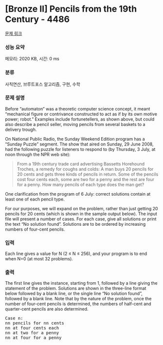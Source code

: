 # [Bronze II] Pencils from the 19th Century - 4486 

[문제 링크](https://www.acmicpc.net/problem/4486) 

### 성능 요약

메모리: 2020 KB, 시간: 0 ms

### 분류

사칙연산, 브루트포스 알고리즘, 구현, 수학

### 문제 설명

<p>Before “automaton” was a theoretic computer science concept, it meant “mechanical figure or contrivance constructed to act as if by its own motive power; robot.” Examples include fortunetellers, as shown above, but could also describe a pencil seller, moving pencils from several baskets to a delivery trough.</p>

<p>On National Public Radio, the Sunday Weekend Edition program has a “Sunday Puzzle” segment. The show that aired on Sunday, 29 June 2008, had the following puzzle for listeners to respond to (by Thursday, 3 July, at noon through the NPR web site):</p>

<blockquote>
<p>From a 19th century trade card advertising Bassetts Horehound Troches, a remedy for coughs and colds: A man buys 20 pencils for 20 cents and gets three kinds of pencils in return. Some of the pencils cost four cents each, some are two for a penny and the rest are four for a penny. How many pencils of each type does the man get?</p>
</blockquote>

<p>One clarification from the program of 6 July: correct solutions contain at least one of each pencil type.</p>

<p>For our purposes, we will expand on the problem, rather than just getting 20 pencils for 20 cents (which is shown in the sample output below). The input file will present a number of cases. For each case, give all solutions or print the text “No solution found”. Solutions are to be ordered by increasing numbers of four-cent pencils.</p>

### 입력 

 <p>Each line gives a value for N (2 ≤ N ≤ 256), and your program is to end when N=0 (at most 32 problems).</p>

### 출력 

 <p>The first line gives the instance, starting from 1, followed by a line giving the statement of the problem. Solutions are shown in the three-line format below followed by a blank line, or the single line “No solution found”, followed by a blank line. Note that by the nature of the problem, once the number of four-cent pencils is determined, the numbers of half-cent and quarter-cent pencils are also determined.</p>

<pre>Case n:
nn pencils for nn cents
nn at four cents each
nn at two for a penny
nn at four for a penny</pre>

